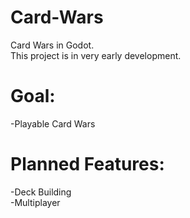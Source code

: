 # Card-Wars
Card Wars in Godot. \
This project is in very early development. 

# Goal: 
  -Playable Card Wars 

# Planned Features: 
  -Deck Building \
  -Multiplayer
